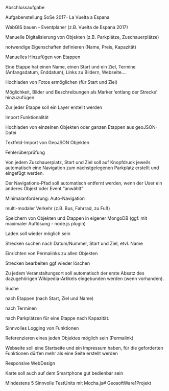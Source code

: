 Abschlussaufgabe

Aufgabenstellung SoSe 2017- La Vuelta a Espana

WebGIS bauen - Eventplaner (z.B. Vuelta de Espana 2017)

Manuelle Digitalisierung von Objekten (z.B. Parkplätze, Zuschauerplätze)

notwendige Eigenschaften definieren (Name, Preis, Kapazität)

Manuelles Hinzufügen von Etappen

Eine Etappe hat einen Name, einen Start und ein Ziel, Termine (Anfangsdatum, Enddatum), Links zu Bildern, Webseite....

Hochladen von Fotos ermöglichen (für Start und Ziel)

Möglichkeit, Bilder und Beschreibungen als Marker ‘entlang der Strecke’ hinzuzufügen

Zur jeder Etappe soll ein Layer erstellt werden

Import Funktionalität

Hochladen von einzelnen Objekten oder ganzen Etappen aus geoJSON-Datei

Textfeld-Import von GeoJSON Objekten

Fehlerüberprüfung

Von jedem Zuschauerplatz, Start und Ziel soll auf Knopfdruck jeweils automatisch eine Navigation zum nächstgelegenen Parkplatz erstellt und eingefügt werden.

Der Navigations-Pfad soll automatisch entfernt werden, wenn der User ein anderes Objekt oder Event “anwählt”

Minimalanforderung: Auto-Navigation

multi-modaler Verkehr (z.B. Bus, Fahrrad, zu Fuß)

Speichern von Objekten und Etappen in eigener MongoDB (ggf. mit maximaler Auflösung - node.js plugin)

Laden soll wieder möglich sein

Strecken suchen nach Datum/Nummer, Start und Ziel, etvl. Name

Einrichten von Permalinks zu allen Objekten

Strecken bearbeiten ggf wieder löschen

Zu jedem Veranstaltungsort soll automatisch der erste Absatz des dazugehörigen Wikipedia-Artikels eingebunden werden (wenn vorhanden).

Suche

nach Etappen (nach Start, Ziel und Name)

nach Terminen

nach Parkplätzen für eine Etappe nach Kapazität.

Sinnvolles Logging von Funktionen

Referenzieren eines jeden Objektes möglich sein (Permalink)

Webseite soll eine Startseite und ein Impressum haben, für die geforderten Funktionen dürfen mehr als eine Seite erstellt werden

Responsive WebDesign

Karte soll auch auf dem Smartphone gut bedienbar sein

Mindestens 5 Sinnvolle TestUnits mit Mocha.js# GeosoftWare1Projekt

